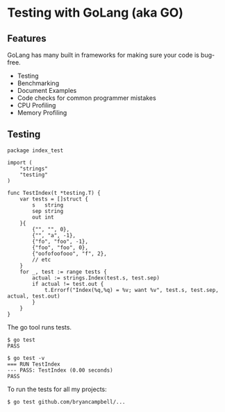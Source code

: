 # Testing with GoLang (aka GO)

## Features

GoLang has many built in frameworks for making sure your code is bug-free.

* Testing
* Benchmarking
* Document Examples
* Code checks for common programmer mistakes
* CPU Profiling
* Memory Profiling

## Testing

```
package index_test

import (
    "strings"
    "testing"
)

func TestIndex(t *testing.T) {
    var tests = []struct {
        s   string
        sep string
        out int
    }{
        {"", "", 0},
        {"", "a", -1},
        {"fo", "foo", -1},
        {"foo", "foo", 0},
        {"oofofoofooo", "f", 2},
        // etc
    }
    for _, test := range tests {
        actual := strings.Index(test.s, test.sep)
        if actual != test.out {
            t.Errorf("Index(%q,%q) = %v; want %v", test.s, test.sep, actual, test.out)
        }
    }
}
```

The go tool runs tests.

```
$ go test
PASS
```

```
$ go test -v
=== RUN TestIndex
--- PASS: TestIndex (0.00 seconds)
PASS
```

To run the tests for all my projects:
```
$ go test github.com/bryancampbell/...
```
